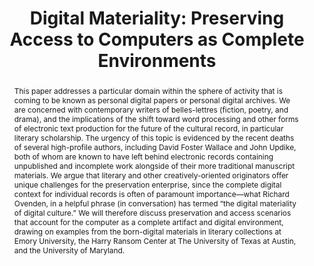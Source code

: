 ---
abstract: This paper addresses a particular domain within the sphere of activity that
  is coming to be known as personal digital papers or personal digital archives. We
  are concerned with contemporary writers of belles-lettres (fiction, poetry, and
  drama), and the implications of the shift toward word processing and other forms
  of electronic text production for the future of the cultural record, in particular
  literary scholarship. The urgency of this topic is evidenced by the recent deaths
  of several high-profile authors, including David Foster Wallace and John Updike,
  both of whom are known to have left behind electronic records containing unpublished
  and incomplete work alongside of their more traditional manuscript materials. We
  argue that literary and other creatively-oriented originators offer unique challenges
  for the preservation enterprise, since the complete digital context for individual
  records is often of paramount importance—what Richard Ovenden, in a helpful phrase
  (in conversation) has termed “the digital materiality of digital culture.” We will
  therefore discuss preservation and access scenarios that account for the computer
  as a complete artifact and digital environment, drawing on examples from the born-digital
  materials in literary collections at Emory University, the Harry Ransom Center at
  The University of Texas at Austin, and the University of Maryland.
creators:
- Kirschenbaum, Matthew
- Reside, Doug
- Redwine, Gabriela
- Peters, Catherine Stollar
- Nelson, Naomi
- Kraus, Kari M.
- Farr, Erika L.
date: null
document_url: https://services.phaidra.univie.ac.at/api/object/o:294010/download
grand_parent: iPRES
institutions: []
keywords:
- san francisco
landing_page_url: https://phaidra.univie.ac.at/o:294010
language: eng
layout: publication
license: CC BY-SA 3.0 AT
notes_url: null
parent: iPRES 2009
publication_type: paper
size: 732253
slides_url: null
source_name: iPRES
title: 'Digital Materiality: Preserving Access to Computers as Complete Environments'
year: 2009
---